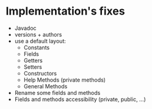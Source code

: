 # Implementation's fixes

- Javadoc
- versions + authors
- use a default layout: 
    - Constants
    - Fields
    - Getters
    - Setters
    - Constructors
    - Help Methods (private methods)
    - General Methods
- Rename some fields and methods
- Fields and methods accessibility (private, public, ...)